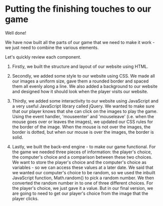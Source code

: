 Putting the finishing touches to our game
=========================================

Well done! 

We have now built all the parts of our game that we need to make it work - we just need to combine the various elements.

Let's quickly review each component.

1. Firstly, we built the structure and layout of our website using HTML. 

2. Secondly, we added some style to our website using CSS. We made all our images a uniform size, gave them a rounded border and spaced them all evenly along a line. We also added a background to our website and designed how it should look when the player visits our website. 


3. Thirdly, we added some interactivity to our website using JavaScript and a very useful JavaScript library called jQuery. We wanted to make sure that our player knows that she can click on the images to play the game. Using the event handler, 'mouseenter' and 'mouseleave' (i.e. when the mouse goes over or leaves the images), we updated our CSS rules for the border of the image. When the mouse is not over the images, the border is dotted, but when our mouse is over the images, the border is solid. 


4. Lastly, we built the back-end engine - to make our game functional. For the game we needed three pieces of information: the player's choice, the computer's choice and a comparison between these two choices. We want to store the player's choice and the computer's choice as variables - so we can access these values at a later date. We said that we wanted our computer's choice to be random, so we used the inbuilt JavaScript function, Math.random() to pick a random number. We then converted the random number in to one of three different choices. For the player's choice, we just gave it a value. But in our final version, we are going to need to get our player's choice from the image that the player clicks. 

